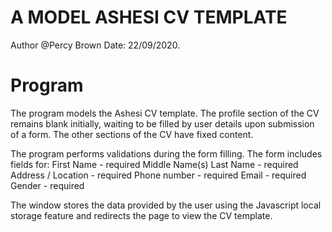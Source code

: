 # A MODEL ASHESI CV TEMPLATE
Author @Percy Brown
Date: 22/09/2020.

# Program
The program models the Ashesi CV template. The profile section of the CV remains blank initially, waiting to be filled by user details upon submission of a form. The other sections of the CV have fixed content.

The program performs validations during the form filling. The form includes fields for:
First Name - required
Middle Name(s)
Last Name - required
Address / Location - required
Phone number - required
Email - required
Gender - required

The window stores the data provided by the user using the Javascript local storage feature  and redirects the page to view the CV template.